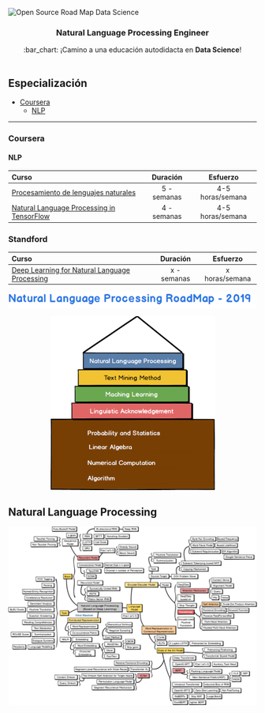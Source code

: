 ![Open Source Road Map Data Science](../images/foto-github.png)

<h3 align="center">Natural Language Processing Engineer</h3>
<p align="center">
  :bar_chart: ¡Camino a una educación autodidacta en <strong>Data Science</strong>!
  <br><br>
</p>

## Especialización

* [Coursera](#coursera)
    * [NLP](#nlp)

---

### Coursera

#### NLP
Curso | Duración | Esfuerzo
:-- | :--: | :--: 
[Procesamiento de lenguajes naturales](https://www.coursera.org/learn/language-processing)| 5 - semanas | 4-5 horas/semana
[Natural Language Processing in TensorFlow](https://www.coursera.org/learn/natural-language-processing-tensorflow)| 4 - semanas | 4-5 horas/semana

### Standford
Curso | Duración | Esfuerzo
:-- | :--: | :--: 
[Deep Learning for Natural Language Processing](http://cs224d.stanford.edu/)| x - semanas | x horas/semana

![](../../images/title.png)
<p align="center"><img width="333" src="../../images/main.png" /></p>

## Natural Language Processing
![](../../images/nlp.png)
